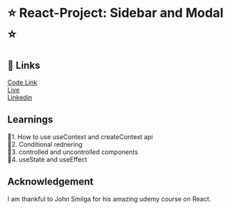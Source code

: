 # ⭐ React-Project: Sidebar and Modal ⭐

## 🔗 Links

[Code Link](https://codesandbox.io/s/react-project-11-sidebar-and-model-esklmk) <br>
[Live](https://csb-esklmk.netlify.app/) <br>
[Linkedin]()

## Learnings

📌1. How to use useContext and createContext api <br>
📌2. Conditional rednering <br>
📌3. controlled and uncontrolled components <br>
📌4. useState and useEffect <br>

## Acknowledgement

I am thankful to John Smilga for his amazing udemy course on React.

